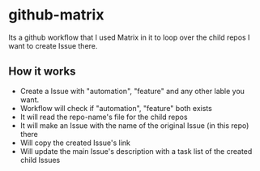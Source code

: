 # github-matrix
Its a github workflow that I used Matrix in it to loop over the child repos I want to create Issue there.

## How it works
- Create a Issue with "automation", "feature" and any other lable you want.
- Workflow will check if "automation", "feature" both exists
- It will read the repo-name's file for the child repos
- It will make an Issue with the name of the original Issue (in this repo) there
- Will copy the created Issue's link
- Will update the main Issue's description with a task list of the created child Issues
